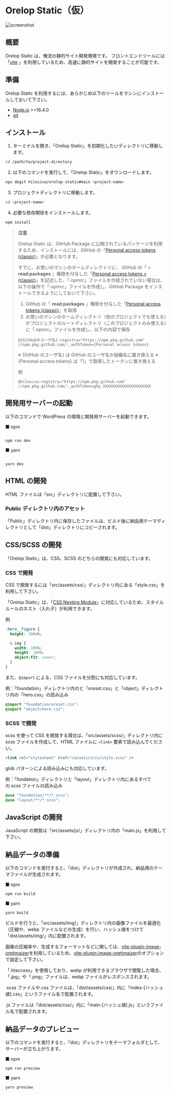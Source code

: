# Orelop Static（仮）

![screenshot](https://github.com/hilosiva/orelop-static/blob/main/public/screenshot.png)

## 概要

Orelop Static は、俺流の静的サイト開発環境です。
フロントエンドツールには「[vite](https://ja.vitejs.dev/)
」を利用しているため、高速に静的サイトを開発することが可能です。

## 準備

Orelop Static を利用するには、あらかじめ以下のツールをマシンにインストールしておいて下さい。

- [Node.js](https://nodejs.org/ja) >=16.4.0
- [git](https://git-scm.com/)

## インストール

1. ターミナルを開き、「Orelop Static」を初期化したいディレクトリに移動します。

```bash
cd /path/to/project-directory
```

2. 以下のコマンドを実行して、「Orelop Static」をダウンロードします。

```bash
npx degit hilosiva/orelop-static#main <project-name>
```

3. プロジェクトディレクトリに移動します。

```bash
cd <project-name>
```

4. 必要な依存関係をインストールします。

```bash
npm install
```

> **注意**
>
> Orelop Static は、GitHub Package に公開されているパッケージを利用するため、インストールには、GitHub の「[Personal access tokens (classic)](https://github.com/settings/tokens)」が必要となります。
>
> すでに、お使いのマシンのホームディレクトリに、 GitHub の「 > **read:packages** 」権限を付与した「[Personal access tokens > (classic)](https://github.com/settings/tokens)」を記述した、「.npmrc」ファイルを作成されていない場合は、以下の操作で「.npmrc」ファイルを作成し、GitHub Package をインストールできるようにしておいて下さい。
>
> 1. GitHub の「 **read:packages** 」権限を付与した「[Personal access tokens (classic)](https://github.com/settings/tokens)」を取得
> 2. お使いのマシンのホームディレクトリ（他のプロジェクトでも使える）かプロジェクトのルートディレクトリ（このプロジェクトのみ使える）に「.npmrc」ファイルを作成し、以下の内容で保存
>
> ```
> @{GitHubのユーザ名}:registry="https://npm.pkg.github.com"
> //npm.pkg.github.com/:_authToken={Personal access tokens}
> ```
>
> ※ {GitHub のユーザ名} は GitHub のユーザ名か組織名に置き換える
> ※ {Personal access tokens} は「1」で取得したトークンに置き換える
>
> 例
>
> ```
> @hilosiva:registry="https://npm.pkg.github.com"
> //npm.pkg.github.com/:_authToken=ghp_XXXXXXXXXXXXXXXXXXXXX
> ```

## 開発用サーバーの起動

以下のコマンドで WordPress の環境と開発用サーバーを起動できます。

■ npm

```

npm run dev

```

■ yarn

```

yarn dev

```

## HTML の開発

HTML ファイルは「src」ディレクトリに配置して下さい。

### Public ディレクトリ内のアセット

「Public」ディレクトリ内に保存したファイルは、ビルド後に納品用テーマディレクトリとして「dist」ディレクトリにコピーされます。

## CSS/SCSS の開発

「Orelop Static」は、CSS、SCSS のどちらの開発にも対応しています。

### CSS で開発

CSS で開発するには「src/assets/css/」ディレクトリ内にある「style.css」を利用して下さい。

「Orelop Static」は、「[CSS Nesting Module](https://www.w3.org/TR/css-nesting-1/)」に対応しているため、スタイルルールのネスト（入れ子）が利用できます。

例

```css
.hero__figure {
  height: 100vh;

  & img {
    width: 100%;
    height: 100%;
    object-fit: cover;
  }
}
```

また、`@import` による、CSS ファイルを分割にも対応しています。

例：「foundation」ディレクトリ内のと「oreset.css」と「object」ディレクトリ内の「hero.css」の読み込み

```css
@import "foundation/oreset.css";
@import "object/hero.css";
```

### SCSS で開発

scss を使って CSS を開発する場合は、「src/assets/scss/」ディレクトリ内に scss ファイルを作成して、HTML ファイルに `<link>` 要素で読み込んでください。

```html
<link rel="stylesheet" href="/assets/scss/style.scss" />
```

glob パターンによる読み込みにも対応しています。

例：「fondation」ディレクトリと「layout」ディレクトリ内にあるすべての.scss ファイルの読み込み

```scss
@use "foundation/**/*.scss";
@use "layout/**/*.scss";
```

## JavaScript の開発

JavaScript の開発は「src/assets/js/」ディレクトリ内の「main.js」を利用して下さい。

## 納品データの準備

以下のコマンドを実行すると、「dist」ディレクトリが作成され、納品用のテーマファイルが生成されます。

■ npm

```
npm run build
```

■ yarn

```
yarn build
```

ビルドを行うと、「src/assets/img/」ディレクトリ内の画像ファイルを最適化（圧縮や、webp ファイルなどの生成）を行い、ハッシュ値をつけて「dist/assets/img/」内に配置されます。

画像の圧縮率や、生成するフォーマットなどに関しては、[vite-plugin-image-oretimaizer](https://github.com/hilosiva/vite-plugin-image-oretimaizer)を利用しているため、[vite-plugin-image-oretimaizer](https://github.com/hilosiva/vite-plugin-image-oretimaizer)のオプションで設定して下さい。

「.htaccess」を使用しており、webp が利用できるブラウザで閲覧した場合、「.jpg」や「.png」ファイルは、webp ファイルがレスポンスされます。

.scss ファイルや.css ファイルは、「dist/assets/css/」内に「index-[ハッシュ値].css」というファイル名で配置されます。

.js ファイルは「dist/assets/css/」内に「main-[ハッシュ値].js」というファイル名で配置されます。

## 納品データのプレビュー

以下のコマンドを実行すると、「dist」ディレクトリをテーマフォルダとして、サーバーが立ち上がります。

■ npm

```
npm run preview
```

■ yarn

```
yarn preview
```
